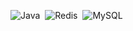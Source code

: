 ![Java](https://img.shields.io/badge/java-%23ED8B00.svg?style=for-the-badge&logo=java&logoColor=white)&nbsp;
![Redis](https://img.shields.io/badge/redis-%23DD0031.svg?style=for-the-badge&logo=redis&logoColor=white)&nbsp;
![MySQL](https://img.shields.io/badge/mysql-%2300758f.svg?style=for-the-badge&logo=mysql&logoColor=white&labelColor=f29111)&nbsp;
